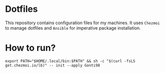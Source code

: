 # Dotfiles

This repository contains configuration files for my machines. It uses `Chezmoi` to manage dotfiles and `Ansible` for imperative package installation.

# How to run?

```
export PATH="$HOME/.local/bin:$PATH" && sh -c "$(curl -fsLS get.chezmoi.io/lb)" -- init --apply Gonti98
```
